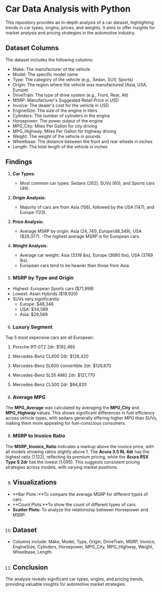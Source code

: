 # Car Data Analysis with Python

This repository provides an in-depth analysis of a car dataset, highlighting trends in car types, origins, prices, and weights. It aims to offer insights for market analysis and pricing strategies in the automotive industry.

## Dataset Columns

The dataset includes the following columns:

- Make: The manufacturer of the vehicle
- Model: The specific model name
- Type: The category of the vehicle (e.g., Sedan, SUV, Sports)
- Origin: The region where the vehicle was manufactured (Asia, USA, Europe)
- DriveTrain: The type of drive system (e.g., Front, Rear, All)
- MSRP: Manufacturer's Suggested Retail Price in USD
- Invoice: The dealer's cost for the vehicle in USD
- EngineSize: The size of the engine in liters
- Cylinders: The number of cylinders in the engine
- Horsepower: The power output of the engine
- MPG_City: Miles Per Gallon for city driving
- MPG_Highway: Miles Per Gallon for highway driving
- Weight: The weight of the vehicle in pounds
- Wheelbase: The distance between the front and rear wheels in inches
- Length: The total length of the vehicle in inches

## Findings

1. **Car Types:**
   - Most common car types: Sedans (262), SUVs (60), and Sports cars (49).

2. **Origin Analysis:**
   - Majority of cars are from Asia (156), followed by the USA (147), and Europe (123).

3. **Price Analysis:**
   - Average MSRP by origin: Asia ($24,741), Europe ($48,349), USA ($28,377).
   -The highest average MSRP is for European cars.

4. **Weight Analysis:**
   - Average car weight: Asia (3319 lbs), Europe (3680 lbs), USA (3769 lbs).
   - European cars tend to be heavier than those from Asia.
  
5. ### MSRP by Type and Origin
- Highest: European Sports cars ($71,998)
- Lowest: Asian Hybrids ($19,920)
- SUVs vary significantly:
  - Europe: $48,346
  - USA: $34,589
  - Asia: $29,569

6. ### Luxury Segment
Top 5 most expensive cars are all European:
1. Porsche 911 GT2 2dr: $192,465
2. Mercedes-Benz CL600 2dr: $128,420
3. Mercedes-Benz SL600 convertible 2dr: $126,670
4. Mercedes-Benz SL55 AMG 2dr: $121,770
5. Mercedes-Benz CL500 2dr: $94,820

7. ### Average MPG
The **MPG_Average** was calculated by averaging the **MPG_City** and **MPG_Highway** values. This shows significant differences in fuel efficiency across vehicle types, with sedans generally offering higher MPG than SUVs, making them more appealing for fuel-conscious consumers.

8. ### MSRP to Invoice Ratio
The **MSRP_Invoice_Ratio** indicates a markup above the invoice price, with all models showing ratios slightly above 1. The **Acura 3.5 RL 4dr** has the highest ratio (1.122), reflecting its premium pricing, while the **Acura RSX Type S 2dr** has the lowest (1.095). This suggests consistent pricing strategies across models, with varying market positions.



9. ## Visualizations

- **Bar Plots :**To compare the average MSRP for different types of cars.
- **Count Plots:**To show the count of different types of cars.
- **Scatter Plots:** To analyze the relationship between Horsepower and MSRP.

10. ## Dataset

- Columns include: Make, Model, Type, Origin, DriveTrain, MSRP, Invoice, EngineSize, Cylinders, Horsepower, MPG_City, MPG_Highway, Weight, Wheelbase, Length.

11. ## Conclusion

The analysis reveals significant car types, origins, and pricing trends, providing valuable insights for automotive market strategies.

